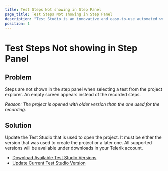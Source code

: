 ```yaml
---
title: Test Steps Not showing in Step Panel
page_title: Test Steps Not showing in Step Panel
description: "Test Studio is an innovative and easy-to-use automated web, WPF and load testing solution. Test Studio tests support essential technologies like ASP.NET AJAX, Silverlight, PHP and MVC. HTML5, Testing framework, functional testing, performance testing, load testing, exploratory testing, manual testing."
position: 1
---
```

# Test Steps Not showing in Step Panel


## Problem

Steps are not shown in the step panel when selecting a test from the project explorer. An empty screen appears instead of the recorded steps.

*Reason: The project is opened with older version than the one used for the recording.* 

## Solution

Update the Test Studio that is used to open the project. It must be either the version that was used to create the project or a later one.
All supported versions will be available under downloads in your Telerik account.

- <a href="https://docs.telerik.com/teststudio/prerequisites/installation/manual-download#download-the-test-studio-installation-file" target="_blank">Download Available Test Studio Versions</a>
- <a href="https://docs.telerik.com/teststudio/prerequisites/installation/check-for-updates" target="_blank">Update Current Test Studio Version</a>

